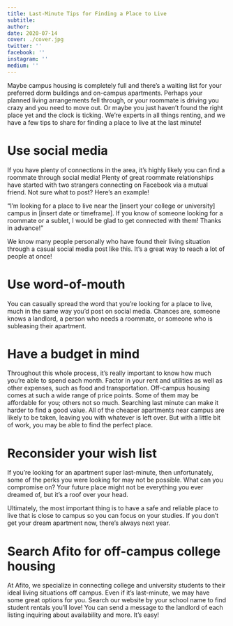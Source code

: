 ```yaml
---
title: Last-Minute Tips for Finding a Place to Live
subtitle:
author:
date: 2020-07-14
cover: ./cover.jpg
twitter: ''
facebook: ''
instagram: ''
medium: ''
---
```


Maybe campus housing is completely full and there’s a waiting list for your preferred dorm buildings and on-campus apartments. Perhaps your planned living arrangements fell through, or your roommate is driving you crazy and you need to move out. Or maybe you just haven’t found the right place yet and the clock is ticking. We’re experts in all things renting, and we have a few tips to share for finding a place to live at the last minute!

# Use social media

If you have plenty of connections in the area, it’s highly likely you can find a roommate through social media! Plenty of great roommate relationships have started with two strangers connecting on Facebook via a mutual friend.
Not sure what to post? Here’s an example!

“I’m looking for a place to live near the [insert your college or university] campus in [insert date or timeframe]. If you know of someone looking for a roommate or a sublet, I would be glad to get connected with them! Thanks in advance!”

We know many people personally who have found their living situation through a casual social media post like this. It’s a great way to reach a lot of people at once!

# Use word-of-mouth

You can casually spread the word that you’re looking for a place to live, much in the same way you’d post on social media. Chances are, someone knows a landlord, a person who needs a roommate, or someone who is subleasing their apartment.

# Have a budget in mind

Throughout this whole process, it’s really important to know how much you’re able to spend each month. Factor in your rent and utilities as well as other expenses, such as food and transportation. Off-campus housing comes at such a wide range of price points. Some of them may be affordable for you; others not so much.
Searching last minute can make it harder to find a good value. All of the cheaper apartments near campus are likely to be taken, leaving you with whatever is left over. But with a little bit of work, you may be able to find the perfect place.

# Reconsider your wish list

If you’re looking for an apartment super last-minute, then unfortunately, some of the perks you were looking for may not be possible. What can you compromise on? Your future place might not be everything you ever dreamed of, but it’s a roof over your head.

Ultimately, the most important thing is to have a safe and reliable place to live that is close to campus so you can focus on your studies. If you don’t get your dream apartment now, there’s always next year.

# Search Afito for off-campus college housing

At Afito, we specialize in connecting college and university students to their ideal living situations off campus. Even if it’s last-minute, we may have some great options for you. Search our website by your school name to find student rentals you’ll love! You can send a message to the landlord of each listing inquiring about availability and more. It’s easy!
